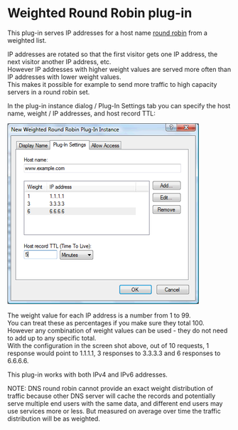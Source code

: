 ﻿---
category: 8
frontpage: false
comments: true
refs: 110
created-utc: 2019-01-01
modified-utc: 2020-01-08
---
# Weighted Round Robin plug-in

This plug-in serves IP addresses for a host name [round robin](https://simpledns.plus/helplink?p=df_rrobin) from a weighted list.

IP addresses are rotated so that the first visitor gets one IP address, the next visitor another IP address, etc.  
However IP addresses with higher weight values are served more often than IP addresses with lower weight values.  
This makes it possible for example to send more traffic to high capacity servers in a round robin set.

In the plug-in instance dialog / Plug-In Settings tab you can specify the host name, weight / IP addresses, and host record TTL:

![](img/190/1.png)

The weight value for each IP address is a number from 1 to 99.  
You can treat these as percentages if you make sure they total 100.  
However any combination of weight values can be used - they do not need to add up to any specific total.  
With the configuration in the screen shot above, out of 10 requests, 1 response would point to 1.1.1.1, 3 responses to 3.3.3.3 and 6 responses to 6.6.6.6.

This plug-in works with both IPv4 and IPv6 addresses.

NOTE: DNS round robin cannot provide an exact weight distribution of traffic because other DNS server will cache the records and potentially serve multiple end users with the same data, and different end users may use services more or less. But measured on average over time the traffic distribution will be as weighted.

